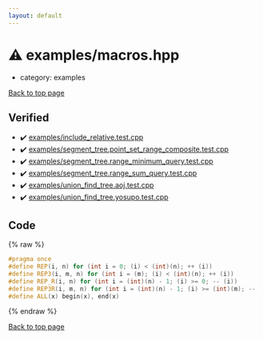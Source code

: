 ```yaml
---
layout: default
---
```


<!-- mathjax config similar to math.stackexchange -->
<script type="text/javascript" async
  src="https://cdnjs.cloudflare.com/ajax/libs/mathjax/2.7.5/MathJax.js?config=TeX-MML-AM_CHTML">
</script>
<script type="text/x-mathjax-config">
  MathJax.Hub.Config({
    TeX: { equationNumbers: { autoNumber: "AMS" }},
    tex2jax: {
      inlineMath: [ ['$','$'] ],
      processEscapes: true
    },
    "HTML-CSS": { matchFontHeight: false },
    displayAlign: "left",
    displayIndent: "2em"
  });
</script>

<script type="text/javascript" src="https://cdnjs.cloudflare.com/ajax/libs/jquery/3.4.1/jquery.min.js"></script>
<script src="https://cdn.jsdelivr.net/npm/jquery-balloon-js@1.1.2/jquery.balloon.min.js" integrity="sha256-ZEYs9VrgAeNuPvs15E39OsyOJaIkXEEt10fzxJ20+2I=" crossorigin="anonymous"></script>
<script type="text/javascript" src="../../assets/js/copy-button.js"></script>
<link rel="stylesheet" href="../../assets/css/copy-button.css" />


# :warning: examples/macros.hpp
* category: examples


[Back to top page](../../index.html)



## Verified
* :heavy_check_mark: [examples/include_relative.test.cpp](../../verify/examples/include_relative.test.cpp.html)
* :heavy_check_mark: [examples/segment_tree.point_set_range_composite.test.cpp](../../verify/examples/segment_tree.point_set_range_composite.test.cpp.html)
* :heavy_check_mark: [examples/segment_tree.range_minimum_query.test.cpp](../../verify/examples/segment_tree.range_minimum_query.test.cpp.html)
* :heavy_check_mark: [examples/segment_tree.range_sum_query.test.cpp](../../verify/examples/segment_tree.range_sum_query.test.cpp.html)
* :heavy_check_mark: [examples/union_find_tree.aoj.test.cpp](../../verify/examples/union_find_tree.aoj.test.cpp.html)
* :heavy_check_mark: [examples/union_find_tree.yosupo.test.cpp](../../verify/examples/union_find_tree.yosupo.test.cpp.html)


## Code
{% raw %}
```cpp
#pragma once
#define REP(i, n) for (int i = 0; (i) < (int)(n); ++ (i))
#define REP3(i, m, n) for (int i = (m); (i) < (int)(n); ++ (i))
#define REP_R(i, n) for (int i = (int)(n) - 1; (i) >= 0; -- (i))
#define REP3R(i, m, n) for (int i = (int)(n) - 1; (i) >= (int)(m); -- (i))
#define ALL(x) begin(x), end(x)

```
{% endraw %}

[Back to top page](../../index.html)

